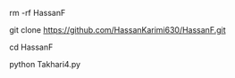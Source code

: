 rm -rf HassanF

git clone 
https://github.com/HassanKarimi630/HassanF.git

cd HassanF

python Takhari4.py
